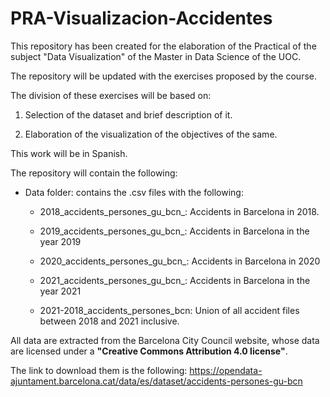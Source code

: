 # PRA-Visualizacion-Accidentes
This repository has been created for the elaboration of the Practical of the subject "Data Visualization" of the Master in Data Science of the UOC.

The repository will be updated with the exercises proposed by the course.

The division of these exercises will be based on:

1. Selection of the dataset and brief description of it.

2. Elaboration of the visualization of the objectives of the same.

This work will be in Spanish.

The repository will contain the following:

- Data folder: contains the .csv files with the following:
 
    * 2018_accidents_persones_gu_bcn_: Accidents in Barcelona in 2018.

    * 2019_accidents_persones_gu_bcn_: Accidents in Barcelona in the year 2019

    * 2020_accidents_persones_gu_bcn_: Accidents in Barcelona in 2020

    * 2021_accidents_persones_gu_bcn_: Accidents in Barcelona in the year 2021

    * 2021-2018_accidents_persones_bcn: Union of all accident files between 2018 and 2021 inclusive.

All data are extracted from the Barcelona City Council website, whose data are licensed under a **"Creative Commons Attribution 4.0 license"**.

The link to download them is the following: https://opendata-ajuntament.barcelona.cat/data/es/dataset/accidents-persones-gu-bcn
